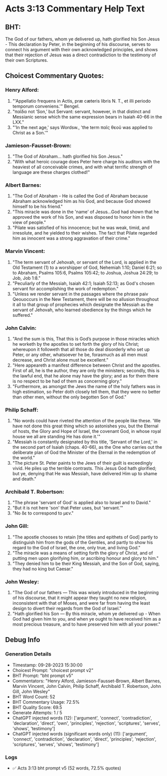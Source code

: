 # Acts 3:13 Commentary Help Text

## BHT:
The God of our fathers, whom ye delivered up, hath glorified his Son Jesus - This declaration by Peter, in the beginning of his discourse, serves to connect his argument with their own acknowledged principles, and shows that their rejection of Jesus was a direct contradiction to the testimony of their own Scriptures.

## Choicest Commentary Quotes:
### Henry Alford:
1. "'Appellatio frequens in Actis, præ cæteris libris N. T., et illi periodo temporum conveniens.'" Bengel.
2. "παῖδα not ‘Son,’ but Servant: servant, however, in that distinct and Messianic sense which the same expression bears in Isaiah 40-66 in the LXX."
3. "'In the next age,' says Wordsw., 'the term παῖς θεοῦ was applied to Christ as a Son.'"

### Jamieson-Fausset-Brown:
1. "The God of Abraham... hath glorified his Son Jesus." 
2. "With what heroic courage does Peter here charge his auditors with the heaviest of all conceivable crimes, and with what terrific strength of language are these charges clothed!"

### Albert Barnes:
1. "The God of Abraham - He is called the God of Abraham because Abraham acknowledged him as his God, and because God showed himself to be his friend."
2. "This miracle was done in the 'name' of Jesus...God had shown that he approved the work of his Son, and was disposed to honor him in the view of people."
3. "Pilate was satisfied of his innocence; but he was weak, timid, and irresolute, and he yielded to their wishes. The fact that Pilate regarded him as innocent was a strong aggravation of their crime."

### Marvin Vincent:
1. "The term servant of Jehovah, or servant of the Lord, is applied in the Old Testament (1) to a worshipper of God, Nehemiah 1:10; Daniel 6:21; so to Abraham, Psalms 105:6, Psalms 105:42; to Joshua, Joshua 24:29; to Job, Job 1:8."
2. "Peculiarly of the Messiah, Isaiah 42:1; Isaiah 52:13; as God's chosen servant for accomplishing the work of redemption."
3. "Unless we render servant in the passages where the phrase paiv Qeouoccurs in the New Testament, there will be no allusion throughout it all to that group of prophecies which designate the Messiah as the servant of Jehovah, who learned obedience by the things which he suffered."

### John Calvin:
1. "And the sum is this, That this is God’s purpose in those miracles which he worketh by the apostles to set forth the glory of his Christ; whereupon it followeth that all those do deal disorderly who set up Peter, or any other, whatsoever he be, forasmuch as all men must decrease, and Christ alone must be excellent." 
2. "Here appeareth a manifest difference between Christ and the apostles. First of all, he is the author, they are only the ministers; secondly, this is the lawful end, that he alone may have the glory; and as for them there is no respect to be had of them as concerning glory."
3. "Furthermore, as amongst the Jews the name of the holy fathers was in high estimation, so Peter doth closely tell them, that they were no better than other men, without the only begotten Son of God."

### Philip Schaff:
1. "No words could have riveted the attention of the people like these. 'We have not done this great thing which so astonishes you, but the Eternal of hosts, the Glory and Hope of Israel, the covenant God, in whose royal house we all are standing He has done it.'"
2. "Messiah is constantly designated by this title, 'Servant of the Lord,' in the second part of Isaiah (chaps. 40-66), as the One who carries out the deliberate plan of God the Minister of the Eternal in the redemption of the world."
3. "The picture St. Peter paints to the Jews of their guilt is exceedingly vivid. He piles up the terrible contrasts. This Jesus God hath glorified; but ye, denying that He was Messiah, have delivered Him up to shame and death."

### Archibald T. Robertson:
1. "The phrase 'servant of God' is applied also to Israel and to David."
2. "But it is not here 'son' that Peter uses, but 'servant.'"
3. "No δε to correspond to μεν."

### John Gill:
1. "The apostle chooses to retain [the titles and epithets of God] partly to distinguish him from the gods of the Gentiles, and partly to show his regard to the God of Israel, the one, only true, and living God." 
2. "The miracle was a means of setting forth the glory of Christ, and of putting men upon glorifying him, or ascribing honour and glory to him."
3. "They denied him to be their King Messiah, and the Son of God, saying, they had no king but Caesar."

### John Wesley:
1. "The God of our fathers — This was wisely introduced in the beginning of his discourse, that it might appear they taught no new religion, inconsistent with that of Moses, and were far from having the least design to divert their regards from the God of Israel."
2. "Hath glorified his Son — By this miracle, whom ye delivered up - When God had given him to you, and when ye ought to have received him as a most precious treasure, and to have preserved him with all your power."


## Debug Info
### Generation Details
- Timestamp: 09-28-2023 15:30:00
- Choicest Prompt: "choicest prompt v2"
- BHT Prompt: "bht prompt v5"
- Commentators: "Henry Alford, Jamieson-Fausset-Brown, Albert Barnes, Marvin Vincent, John Calvin, Philip Schaff, Archibald T. Robertson, John Gill, John Wesley"
- BHT Word Count: 52
- BHT Commentary Usage: 72.5%
- BHT Quality Score: 69.5
- Generate Attempts: 1 / 5
- ChatGPT injected words (12):
	['argument', 'connect', 'contradiction', 'declaration', 'direct', 'own', 'principles', 'rejection', 'scriptures', 'serves', 'shows', 'testimony']
- ChatGPT injected words (significant words only) (11):
	['argument', 'connect', 'contradiction', 'declaration', 'direct', 'principles', 'rejection', 'scriptures', 'serves', 'shows', 'testimony']

### Logs
- ✅ Acts 3:13 bht prompt v5 (52 words, 72.5% quotes)